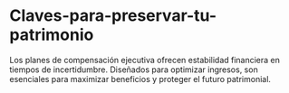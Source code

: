 # Claves-para-preservar-tu-patrimonio
Los planes de compensación ejecutiva ofrecen estabilidad financiera en tiempos de incertidumbre. Diseñados para optimizar ingresos, son esenciales para maximizar beneficios y proteger el futuro patrimonial.
